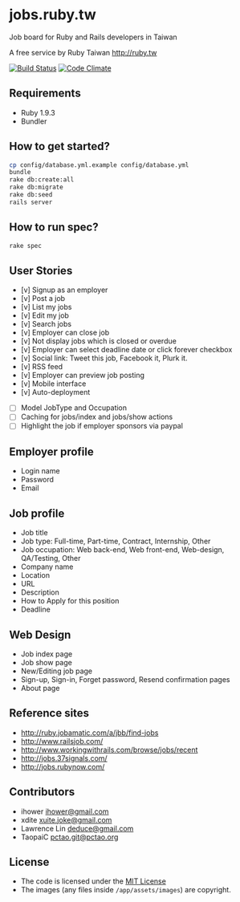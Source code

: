 # jobs.ruby.tw

Job board for Ruby and Rails developers in Taiwan

A free service by Ruby Taiwan http://ruby.tw

[![Build Status](https://travis-ci.org/rubytaiwan/jobs.ruby.tw.png?branch=master)](https://travis-ci.org/rubytaiwan/jobs.ruby.tw) [![Code Climate](https://codeclimate.com/github/rubytaiwan/jobs.ruby.tw.png)](https://codeclimate.com/github/rubytaiwan/jobs.ruby.tw)

## Requirements

* Ruby 1.9.3
* Bundler

## How to get started?

```bash
cp config/database.yml.example config/database.yml
bundle
rake db:create:all
rake db:migrate
rake db:seed
rails server
```

## How to run spec?

```bash
rake spec
```

## User Stories

- [v] Signup as an employer
- [v] Post a job
- [v] List my jobs
- [v] Edit my job
- [v] Search jobs
- [v] Employer can close job
- [v] Not display jobs which is closed or overdue
- [v] Employer can select deadline date or click forever checkbox
- [v] Social link: Tweet this job, Facebook it, Plurk it.
- [v] RSS feed
- [v] Employer can preview job posting
- [v] Mobile interface
- [v] Auto-deployment
- [ ] Model JobType and Occupation
- [ ] Caching for jobs/index and jobs/show actions
- [ ] Highlight the job if employer sponsors via paypal

## Employer profile

* Login name
* Password
* Email

## Job profile

* Job title
* Job type: Full-time, Part-time, Contract, Internship, Other
* Job occupation: Web back-end, Web front-end, Web-design, QA/Testing, Other
* Company name
* Location
* URL
* Description
* How to Apply for this position
* Deadline

## Web Design

* Job index page
* Job show page
* New/Editing job page
* Sign-up, Sign-in, Forget password, Resend confirmation pages
* About page

## Reference sites

* http://ruby.jobamatic.com/a/jbb/find-jobs
* http://www.railsjob.com/
* http://www.workingwithrails.com/browse/jobs/recent
* http://jobs.37signals.com/
* http://jobs.rubynow.com/

## Contributors

* ihower <ihower@gmail.com>
* xdite <xuite.joke@gmail.com>
* Lawrence Lin <deduce@gmail.com>
* TaopaiC <pctao.git@pctao.org>

## License

* The code is licensed under the [MIT License](http://www.opensource.org/licenses/mit-license.php)
* The images (any files inside `/app/assets/images`) are copyright.
